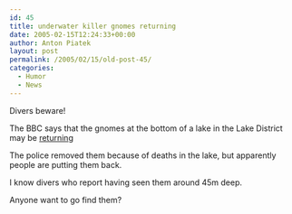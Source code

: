 ```yaml
---
id: 45
title: underwater killer gnomes returning
date: 2005-02-15T12:24:33+00:00
author: Anton Piatek
layout: post
permalink: /2005/02/15/old-post-45/
categories:
  - Humor
  - News
---
```

Divers beware!

The BBC says that the gnomes at the bottom of a lake in the Lake District may be [returning](http://news.bbc.co.uk/1/hi/england/cumbria/4263761.stm)

The police removed them because of deaths in the lake, but apparently people are putting them back.

I know divers who report having seen them around 45m deep. 

Anyone want to go find them?